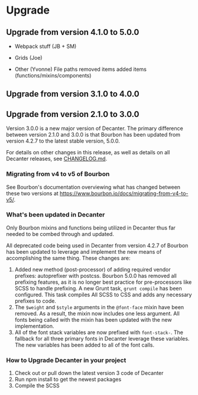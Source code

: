 # Upgrade

Upgrade from version 4.1.0 to 5.0.0
-----------------------------------

- Webpack stuff
  (JB + SM)
  
- Grids
  (Joe)

- Other
  (Yvonne)
  File paths
  removed items
  added items (functions/mixins/components)

Upgrade from version 3.1.0 to 4.0.0
-----------------------------------


Upgrade from version 2.1.0 to 3.0.0
-----------------------------------

Version 3.0.0 is a new major version of Decanter. The primary difference between
version 2.1.0 and 3.0.0 is that Bourbon has been updated from version 4.2.7 to
the latest stable version, 5.0.0.

For details on other changes in this release, as well as details on all
Decanter releases, see [CHANGELOG.md](CHANGELOG.md).

### Migrating from v4 to v5 of Bourbon

See Bourbon's documentation overviewing what has changed between these two
versions at https://www.bourbon.io/docs/migrating-from-v4-to-v5/.

### What's been updated in Decanter

Only Bourbon mixins and functions being utilized in Decanter thus far needed to
be combed through and updated.

All deprecated code being used in Decanter from version 4.2.7 of Bourbon has
been updated to leverage and implement the new means of accomplishing the same
thing. These changes are:

1. Added new method (post-processor) of adding required vendor prefixes:
autoprefixer with postcss. Bourbon 5.0.0 has removed all prefixing features, as
it is no longer best practice for pre-processors like SCSS to handle prefixing.
A new Grunt task, `grunt compile` has been configured. This task compiles All
SCSS to CSS and adds any necessary prefixes to code.
2. The `$weight` and `$style` arguments in the `@font-face` mixin have been
removed. As a result, the mixin now includes one less argument. All fonts being
called with the mixin has been updated with the new implementation.
3. All of the font stack variables are now prefixed with `font-stack-`. The
fallback for all three primary fonts in Decanter leverage these variables. The
new variables has been added to all of the font calls.

### How to Upgrade Decanter in your project

1. Check out or pull down the latest version 3 code of Decanter
2. Run npm install to get the newest packages
3. Compile the SCSS
